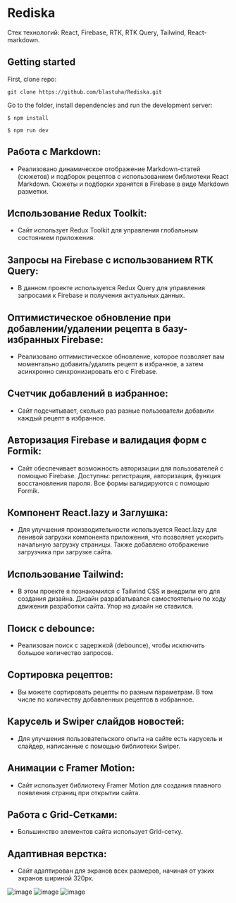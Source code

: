# Rediska

Стек технологий: React, Firebase, RTK, RTK Query, Tailwind, React-markdown.

## Getting started

First, clone repo:

`git clone https://github.com/blastuha/Rediska.git`

Go to the folder, install dependencies and run the development server:

```
$ npm install

$ npm run dev

```

## Работа с Markdown:

- Реализовано динамическое отображение Markdown-статей (сюжетов) и подборок рецептов с использованием библиотеки React Markdown. Сюжеты и подборки хранятся в Firebase в виде Markdown разметки.

## Использование Redux Toolkit:

- Сайт использует Redux Toolkit для управления глобальным состоянием приложения.

## Запросы на Firebase с использованием RTK Query:

- В данном проекте используется Redux Query для управления запросами к Firebase и получения актуальных данных.

## Оптимистическое обновление при добавлении/удалении рецепта в базу-избранных Firebase:

- Реализовано оптимистическое обновление, которое позволяет вам моментально добавить/удалить рецепт в избранное, а затем асинхронно синхронизировать его с Firebase.

## Счетчик добавлений в избранное:

- Сайт подсчитывает, сколько раз разные пользователи добавили каждый рецепт в избранное.

## Авторизация Firebase и валидация форм с Formik:

- Сайт обеспечивает возможность авторизации для пользователей с помощью Firebase. Доступны: регистрация, авторизация, функция восстановления пароля. Все формы валидируются с помощью Formik.

## Компонент React.lazy и Заглушка:

- Для улучшения производительности используется React.lazy для ленивой загрузки компонента приложения, что позволяет ускорить начальную загрузку страницы. Также добавлено отображение загрузчика при загрузке сайта.

## Использование Tailwind:

- В этом проекте я познакомился с Tailwind CSS и внедрили его для создания дизайна. Дизайн разрабатывался самостоятельно по ходу движения разработки сайта. Упор на дизайн не ставился.

## Поиск с debounce:

- Реализован поиск с задержкой (debounce), чтобы исключить большое количество запросов.

## Сортировка рецептов:

- Вы можете сортировать рецепты по разным параметрам. В том числе по количеству добавленных рецептов в избранное.

## Карусель и Swiper слайдов новостей:

- Для улучшения пользовательского опыта на сайте есть карусель и слайдер, написанные с помощью библиотеки Swiper.

## Анимации с Framer Motion:

- Сайт использует библиотеку Framer Motion для создания плавного появления страниц при открытии сайта.

## Работа с Grid-Сетками:

- Большинство элементов сайта использует Grid-сетку.

## Адаптивная верстка:

- Сайт адаптирован для экранов всех размеров, начиная от узких экранов шириной 320px.

![image](https://i.ibb.co/V2Bp9qL/image-2023-10-12-14-55-41.png)
![image](https://i.ibb.co/s3mmLwX/image-2023-10-12-14-56-07.png)
![image](https://i.ibb.co/W3Bx9hw/image-2023-10-12-14-56-58.png)
